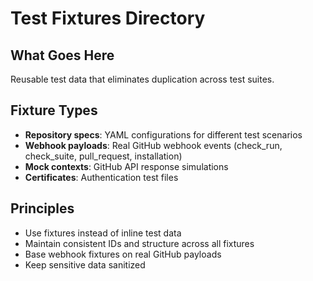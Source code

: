 # Test Fixtures Directory

## What Goes Here
Reusable test data that eliminates duplication across test suites.

## Fixture Types
- **Repository specs**: YAML configurations for different test scenarios
- **Webhook payloads**: Real GitHub webhook events (check_run, check_suite, pull_request, installation)
- **Mock contexts**: GitHub API response simulations
- **Certificates**: Authentication test files

## Principles
- Use fixtures instead of inline test data
- Maintain consistent IDs and structure across all fixtures
- Base webhook fixtures on real GitHub payloads
- Keep sensitive data sanitized